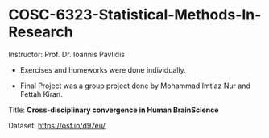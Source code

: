 # COSC-6323-Statistical-Methods-In-Research
Instructor: Prof. Dr. Ioannis Pavlidis

- Exercises and homeworks were done individually.

- Final Project was a group project done by Mohammad Imtiaz Nur and Fettah Kiran.

Title: **Cross-disciplinary convergence in Human BrainScience**

Dataset: https://osf.io/d97eu/
